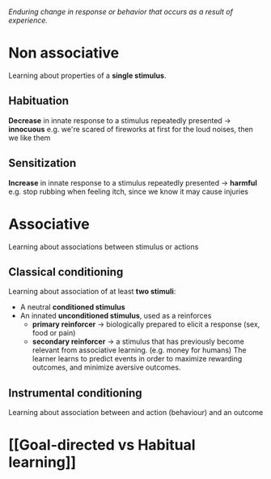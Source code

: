 _Enduring change in response or behavior that occurs as a result of experience._

# Non associative
Learning about properties of a **single stimulus**.
## Habituation
**Decrease** in innate response to a stimulus repeatedly presented -> **innocuous**
e.g. we're scared of fireworks at first for the loud noises, then we like them
## Sensitization
**Increase** in innate response to a stimulus repeatedly presented -> **harmful**
e.g. stop rubbing when feeling itch, since we know it may cause injuries

# Associative
Learning about associations between stimulus or actions
## Classical conditioning
Learning about association of at least **two stimuli**:
- A neutral **conditioned stimulus**
- An innated **unconditioned stimulus**, used as a reinforces 
	- **primary reinforcer** -> biologically prepared to elicit a response (sex, food or pain)
	- **secondary reinforcer** -> a stimulus that has previously become relevant from associative learning. (e.g. money for humans)
The learner learns to predict events in order to maximize rewarding outcomes, and minimize aversive outcomes.
## Instrumental conditioning
Learning about association between and action (behaviour) and an outcome 


# [[Goal-directed vs Habitual learning]]